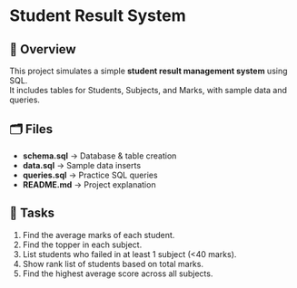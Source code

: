# Student Result System

## 📌 Overview
This project simulates a simple **student result management system** using SQL.  
It includes tables for Students, Subjects, and Marks, with sample data and queries.

## 🗂️ Files
- **schema.sql** → Database & table creation
- **data.sql** → Sample data inserts
- **queries.sql** → Practice SQL queries
- **README.md** → Project explanation

## 🎯 Tasks
1. Find the average marks of each student.
2. Find the topper in each subject.
3. List students who failed in at least 1 subject (<40 marks).
4. Show rank list of students based on total marks.
5. Find the highest average score across all subjects.
